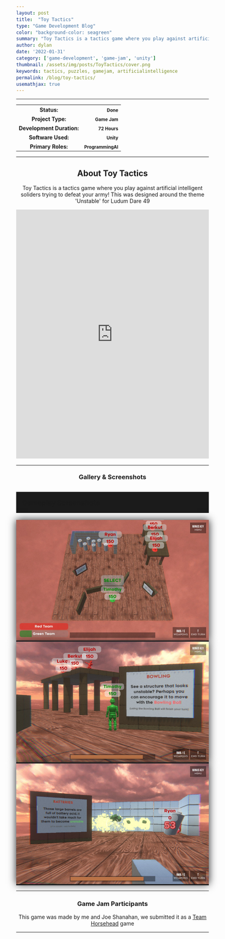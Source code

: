 ```yaml
---
layout: post
title:  "Toy Tactics"
type: "Game Development Blog"
color: "background-color: seagreen"
summary: "Toy Tactics is a tactics game where you play against artificial intelligent soliders trying to defeat your army! This was designed around the theme 'Unstable' <small>(Ludum Dare 49)</small>"
author: dylan
date: '2022-01-31'
category: ['game-development', 'game-jam', 'unity']
thumbnail: /assets/img/posts/ToyTactics/cover.png
keywords: tactics, puzzles, gamejam, artificialintelligence
permalink: /blog/toy-tactics/
usemathjax: true
---
```


<hr>
<!--- ------------------ -->
<!--- Status of the game -->
<!--- ------------------ -->
<div class="table-mobile">
    <table>
        <tr>
            <th style="border: 0px !important">Status:</th>
            <th style="text-align:right; border: 0px !important"><small class="btn btn-col status-button">Done</small></th>
        </tr>
        <tr>
            <th style="border: 0px !important">Project Type:</th> 
            <th style="text-align:right; border: 0px !important"><small class="btn btn-col status-button">Game Jam</small></th>
        </tr>
        <tr>
            <th style="border: 0px !important">Development Duration:</th>
            <th style="text-align:right; border: 0px !important"><small class="btn btn-col status-button">72 Hours</small></th>
        </tr>
        <tr>
            <th style="border: 0px !important">Software Used:</th>
            <th style="text-align:right; border: 0px !important"><small class="btn btn-col status-button">Unity</small></th>
        </tr>
        <tr>
            <th style="border: 0px !important">Primary Roles:</th>
            <th style="text-align:right; border: 0px !important"><small class="btn btn-col status-button">Programming</small><small class="btn btn-col status-button">AI</small></th>
        </tr>
    </table>
</div>


<hr>
<!--- ---------------------------- -->
<!--- Main description of the game -->
<!--- ---------------------------- -->
<div class = "card">
    <h2 style="text-align: center;">About Toy Tactics</h2>
    <p style="text-align: center;">Toy Tactics is a tactics game where you play against artificial intelligent soliders trying to defeat your army! This was designed around the theme 'Unstable' for Ludum Dare 49</p>
</div>

<!--- ------------------------------------ -->
<!--- Embed or Youtube Footage of the game -->
<!--- ------------------------------------ -->
<div style="text-align: center;"> <iframe frameborder="0" src="https://itch.io/embed-upload/4641599?color=333333" allowfullscreen="" width="100%" height="650"><a href="https://horsehead.itch.io/toy-tactics">Play Toy Tactics on itch.io</a></iframe> </div>

<hr>

<!--- ------------------------------------ -->
<!--- Gallery and screenshots for the game -->
<!--- ------------------------------------ -->
<h3 style="text-align:center; margin-top: 20px; margin-bottom: 20px">Gallery & Screenshots</h3>
<div class="panel-heading active" role="tab" id="headingOne">
    <h2 class="panel-title" style="word-wrap: normal; padding: 15px; background-color: #1b1b1b">
    <a role="button" data-toggle="collapse" data-parent="#accordion" href="#collapseGameplayScreenshot" aria-expanded="true" aria-controls="collapseGameplayScreenshot" style="font-size: 18px; padding: 0px !important">
        Gameplay Screenshots
    </a>
    </h2>                                
</div>
<div id="collapseGameplayScreenshot" class="panel-collapse collapse" role="tabpanel" aria-labelledby="headingOne">
    <div class="panel-body">
        <div class = "widcard" style="background-color: #1c1c1e; margin-bottom: 0px !important">
            <img src="/assets/img/posts/ToyTactics/1.jpg" style="max-width: -webkit-fill-available; box-shadow: 0px 0px 20px #202022;">
        </div>
        <div class = "widcard" style="background-color: #1c1c1e; margin-bottom: 0px !important">
            <img src="/assets/img/posts/ToyTactics/2.jpg" style="max-width: -webkit-fill-available; box-shadow: 0px 0px 20px #202022;">
        </div>
        <div class = "widcard" style="background-color: #1c1c1e; margin-bottom: 0px !important">
            <img src="/assets/img/posts/ToyTactics/3.jpg" style="max-width: -webkit-fill-available; box-shadow: 0px 0px 20px #202022;">
        </div>
    </div>
</div>

<hr>
<!--- ------- -->
<!--- Credits -->
<!--- ------- -->
<h3 style="text-align:center">Game Jam Participants</h3>
<p style="text-align:center">This game was made by me and Joe Shanahan, we submitted it as a <a class = "a-text" href="/blog/authors/teamhorsehead" target="_blank">Team Horsehead</a> game</p> 

<hr>